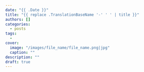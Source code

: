 ```yaml
---
date: "{{ .Date }}"
title: "{{ replace .TranslationBaseName '-' ' ' | title }}"
authors: []
categories:
  - posts
tags:
  -
cover:
  image: "/images/file_name/file_name.png|jpg"
  caption: ""
description: ""
draft: true
---
```

